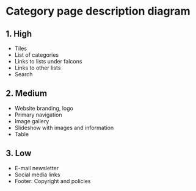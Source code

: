 # Category page description diagram

## 1. High

- Tiles
- List of categories
- Links to lists under falcons
- Links to other lists
- Search

## 2. Medium

- Website branding, logo
- Primary navigation
- Image gallery 
- Slideshow with images and information
- Table


## 3. Low

- E-mail newsletter
- Social media links
- Footer: Copyright and policies